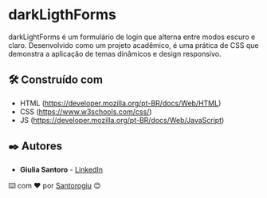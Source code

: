 # darkLigthForms

darkLightForms é um formulário de login que alterna entre modos escuro e claro. Desenvolvido como um projeto acadêmico, é uma prática de CSS que demonstra a aplicação de temas dinâmicos e design responsivo.

## 🛠️ Construído com

- HTML (https://developer.mozilla.org/pt-BR/docs/Web/HTML)
- CSS (https://www.w3schools.com/css/)
- JS (https://developer.mozilla.org/pt-BR/docs/Web/JavaScript)

## ✒️ Autores

- **Giulia Santoro** - [LinkedIn](https://www.linkedin.com/in/giulia-santoro-ribeiro)

⌨️ com ❤️ por [Santorogiu](https://github.com/Santorogiu) 😊
